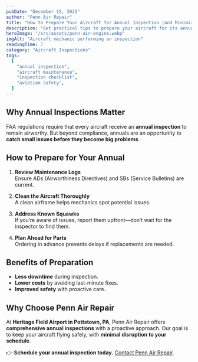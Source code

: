 ```yaml
---
pubDate: "December 15, 2025"
author: "Penn Air Repair"
title: "How to Prepare Your Aircraft for Annual Inspection (and Minimize Downtime)"
description: "Get practical tips to prepare your aircraft for its annual inspection. Save time, reduce surprises, and keep your aircraft airworthy with confidence."
heroImage: "/src/assets/penn-air-engine.webp"
imgAlt: "Aircraft mechanic performing an inspection"
readingTime: 7
category: "Aircraft Inspections"
tags:
  [
    "annual inspection",
    "aircraft maintenance",
    "inspection checklist",
    "aviation safety",
  ]
---
```


## Why Annual Inspections Matter

FAA regulations require that every aircraft receive an **annual inspection** to remain airworthy. But beyond compliance, annuals are an opportunity to **catch small issues before they become big problems**.

## How to Prepare for Your Annual

1. **Review Maintenance Logs**  
   Ensure ADs (Airworthiness Directives) and SBs (Service Bulletins) are current.

2. **Clean the Aircraft Thoroughly**  
   A clean airframe helps mechanics spot potential issues.

3. **Address Known Squawks**  
   If you’re aware of issues, report them upfront—don’t wait for the inspector to find them.

4. **Plan Ahead for Parts**  
   Ordering in advance prevents delays if replacements are needed.

## Benefits of Preparation

- **Less downtime** during inspection.
- **Lower costs** by avoiding last-minute fixes.
- **Improved safety** with proactive care.

## Why Choose Penn Air Repair

At **Heritage Field Airport in Pottstown, PA**, Penn Air Repair offers **comprehensive annual inspections** with a proactive approach. Our goal is to keep your aircraft flying safely, with **minimal disruption to your schedule**.

👉 **Schedule your annual inspection today.** [Contact Penn Air Repair](#).
